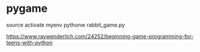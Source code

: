 # pygame

source activate myenv
pythonw rabbit_game.py

https://www.raywenderlich.com/24252/beginning-game-programming-for-teens-with-python
